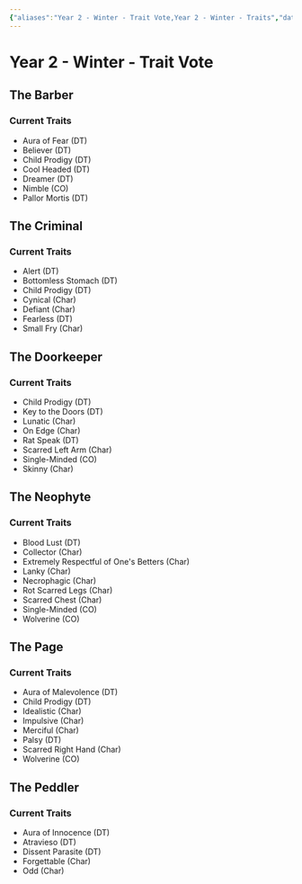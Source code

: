 ```yaml
---
{"aliases":"Year 2 - Winter - Trait Vote,Year 2 - Winter - Traits","date-created":"2024-08-23T15:52","date-modified":"2024-08-23T15:59","tags":["moonrise"],"title":"Year 2 - Winter - Trait Vote","dg-publish":true,"permalink":"/blooms/perennial/moonrise/year-2-winter-trait-vote/","dgPassFrontmatter":true}
---
```



# Year 2 - Winter - Trait Vote

## The Barber

### Current Traits

- Aura of Fear (DT)
- Believer (DT)
- Child Prodigy (DT)
- Cool Headed (DT)
- Dreamer (DT)
- Nimble (CO)
- Pallor Mortis (DT)

## The Criminal

### Current Traits

- Alert (DT)
- Bottomless Stomach (DT)
- Child Prodigy (DT)
- Cynical (Char)
- Defiant (Char)
- Fearless (DT)
- Small Fry (Char)

## The Doorkeeper

### Current Traits

- Child Prodigy (DT)
- Key to the Doors (DT)
- Lunatic (Char)
- On Edge (Char)
- Rat Speak (DT)
- Scarred Left Arm (Char)
- Single-Minded (CO)
- Skinny (Char)

## The Neophyte

### Current Traits

- Blood Lust (DT)
- Collector (Char)
- Extremely Respectful of One's Betters (Char)
- Lanky (Char)
- Necrophagic (Char)
- Rot Scarred Legs (Char)
- Scarred Chest (Char)
- Single-Minded (CO)
- Wolverine (CO)

## The Page

### Current Traits

- Aura of Malevolence (DT)
- Child Prodigy (DT)
- Idealistic (Char)
- Impulsive (Char)
- Merciful (Char)
- Palsy (DT)
- Scarred Right Hand (Char)
- Wolverine (CO)

## The Peddler

### Current Traits

- Aura of Innocence (DT)
- Atravieso (DT)
- Dissent Parasite (DT)
- Forgettable (Char)
- Odd (Char)

